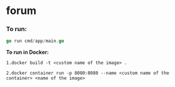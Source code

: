 # forum

### To run:

```go
go run cmd/app/main.go
``` 
**To run in Docker:**

```
1.docker build -t <custom name of the image> .

2.docker container run -p 8080:8080 --name <custom name of the container> <name of the image>
``` 


